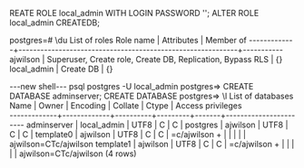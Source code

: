 REATE ROLE local_admin WITH LOGIN PASSWORD '<in one password>';
ALTER ROLE local_admin CREATEDB;

postgres=# \du
                                    List of roles
  Role name  |                         Attributes                         | Member of 
-------------+------------------------------------------------------------+-----------
 ajwilson    | Superuser, Create role, Create DB, Replication, Bypass RLS | {}
 local_admin | Create DB                                                  | {}

---new shell---
psql postgres -U local_admin
postgres=> CREATE DATABASE adminserver;
CREATE DATABASE
postgres=> \l
                               List of databases
    Name     |    Owner    | Encoding | Collate | Ctype |   Access privileges   
-------------+-------------+----------+---------+-------+-----------------------
 adminserver | local_admin | UTF8     | C       | C     | 
 postgres    | ajwilson    | UTF8     | C       | C     | 
 template0   | ajwilson    | UTF8     | C       | C     | =c/ajwilson          +
             |             |          |         |       | ajwilson=CTc/ajwilson
 template1   | ajwilson    | UTF8     | C       | C     | =c/ajwilson          +
             |             |          |         |       | ajwilson=CTc/ajwilson
(4 rows)

